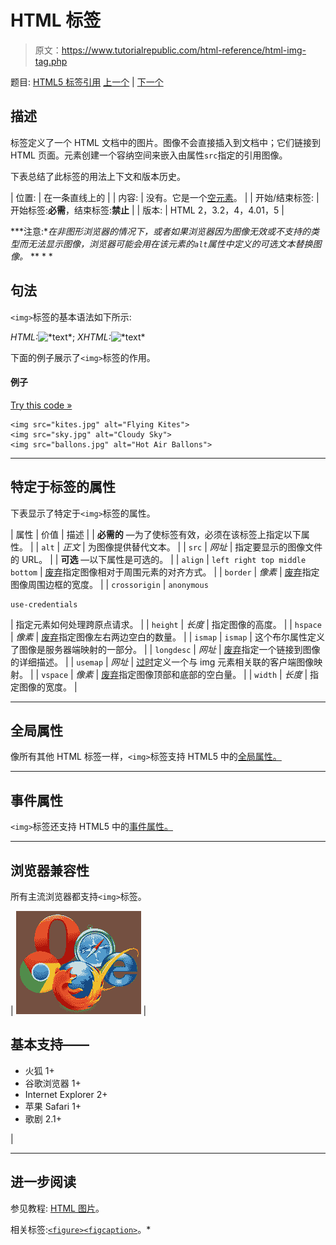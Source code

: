 # HTML 标签

> 原文：<https://www.tutorialrepublic.com/html-reference/html-img-tag.php>

题目: [HTML5 标签引用](html5-tags.php) [上一个](html-iframe-tag.php) | [下一个](html-input-tag.php)

## 描述

标签定义了一个 HTML 文档中的图片。图像不会直接插入到文档中；它们链接到 HTML 页面。元素创建一个容纳空间来嵌入由属性`src`指定的引用图像。

下表总结了此标签的用法上下文和版本历史。

| 位置: | 在一条直线上的 |
| 内容: | 没有。它是一个[空元素](../html-tutorial/html-elements.php#empty-elements)。 |
| 开始/结束标签: | 开始标签:**必需**，结束标签:**禁止** |
| 版本: | HTML 2，3.2，4，4.01，5 |

 ***注意:**在非图形浏览器的情况下，或者如果浏览器因为图像无效或不支持的类型而无法显示图像，浏览器可能会用在该元素的`alt`属性中定义的可选文本替换图像。*  ** * *

## 句法

`<img>`标签的基本语法如下所示:

*HTML:*<img src="*URL*" alt="*text*">; *XHTML:*<img src="*URL*" alt="*text*" />

下面的例子展示了`<img>`标签的作用。

#### 例子

[Try this code »](../codelab.php?topic=html&file=img-tag "Try this code using online Editor")

```
<img src="kites.jpg" alt="Flying Kites">
<img src="sky.jpg" alt="Cloudy Sky">
<img src="ballons.jpg" alt="Hot Air Ballons">
```

* * *

## 特定于标签的属性

下表显示了特定于`<img>`标签的属性。

| 属性 | 价值 | 描述 |
| **必需的** —为了使标签有效，必须在该标签上指定以下属性。 |
| `alt` | *正文* | 为图像提供替代文本。 |
| `src` | *网址* | 指定要显示的图像文件的 URL。 |
| **可选** —以下属性是可选的。 |
| `align` | `left
right
top
middle
bottom` | [废弃](../definitions.php#obsolete "Not supported in HTML5")指定图像相对于周围元素的对齐方式。 |
| `border` | *像素* | [废弃](../definitions.php#obsolete "Not supported in HTML5")指定图像周围边框的宽度。 |
| `crossorigin` | `anonymous`

```
use-credentials
```

 | 指定元素如何处理跨原点请求。 |
| `height` | *长度* | 指定图像的高度。 |
| `hspace` | *像素* | [废弃](../definitions.php#obsolete "Not supported in HTML5")指定图像左右两边空白的数量。 |
| `ismap` | `ismap` | 这个布尔属性定义了图像是服务器端映射的一部分。 |
| `longdesc` | *网址* | [废弃](../definitions.php#obsolete "Not supported in HTML5")指定一个链接到图像的详细描述。 |
| `usemap` | *网址* | [过时](../definitions.php#obsolete "Not supported in HTML5")定义一个与 img 元素相关联的客户端图像映射。 |
| `vspace` | *像素* | [废弃](../definitions.php#obsolete "Not supported in HTML5")指定图像顶部和底部的空白量。 |
| `width` | *长度* | 指定图像的宽度。 |

* * *

## 全局属性

像所有其他 HTML 标签一样，`<img>`标签支持 HTML5 中的[全局属性。](html5-global-attributes.php)

* * *

## 事件属性

`<img>`标签还支持 HTML5 中的[事件属性。](html5-event-attributes.php)

* * *

## 浏览器兼容性

所有主流浏览器都支持`<img>`标签。

| ![Browsers Icon](img/e9331123c77668c1832e541c2fca1002.png) | 

## 基本支持——

*   火狐 1+
*   谷歌浏览器 1+
*   Internet Explorer 2+
*   苹果 Safari 1+
*   歌剧 2.1+

 |

* * *

## 进一步阅读

参见教程: [HTML 图片](../html-tutorial/html-images.php)。

相关标签:[`<figure>`](html5-figure-tag.php)[`<figcaption>`](html5-figcaption-tag.php)。*
